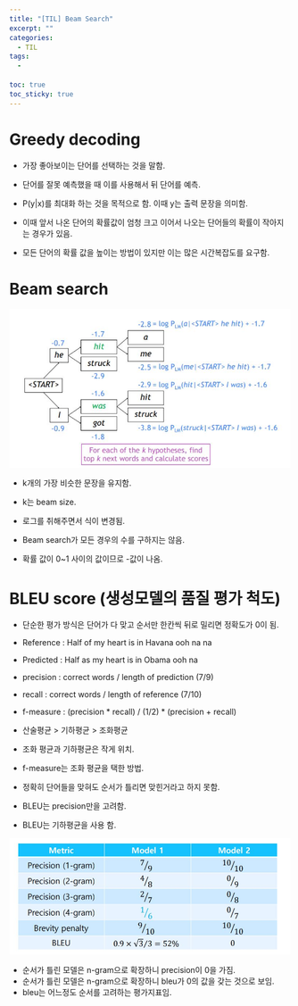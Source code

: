 ```yaml
---
title: "[TIL] Beam Search"
excerpt: ""
categories:
  - TIL
tags:
  - 

toc: true
toc_sticky: true
---
```


# Greedy decoding

- 가장 좋아보이는 단어를 선택하는 것을 말함.

- 단어를 잘못 예측했을 때 이를 사용해서 뒤 단어를 예측.

- P(y|x)를 최대화 하는 것을 목적으로 함. 이때 y는 출력 문장을 의미함.

- 이때 앞서 나온 단어의 확률값이 엄청 크고 이어서 나오는 단어들의 확률이 작아지는 경우가 있음.

- 모든 단어의 확률 값을 높이는 방법이 있지만 이는 많은 시간복잡도를 요구함.

# Beam search

![beam search](../images/beam_search.JPG)

- k개의 가장 비슷한 문장을 유지함.

- k는 beam size.

- 로그를 취해주면서 식이 변경됨.

- Beam search가 모든 경우의 수를 구하지는 않음.

- 확률 값이 0~1 사이의 값이므로 -값이 나옴.

# BLEU score (생성모델의 품질 평가 척도)

- 단순한 평가 방식은 단어가 다 맞고 순서만 한칸씩 뒤로 밀리면 정확도가 0이 됨.

- Reference : Half of my heart is in Havana ooh na na
- Predicted : Half as my heart is in Obama ooh na
- precision : correct words / length of prediction (7/9)
- recall : correct words / length of reference (7/10)
- f-measure : (precision * recall) / (1/2) * (precision + recall)
- 산술평균 > 기하평균 > 조화평균
- 조화 평균과 기하평균은 작게 위치.
- f-measure는 조화 평균을 택한 방법.
- 정확히 단어들을 맞혀도 순서가 틀리면 맞힌거라고 하지 못함.
- BLEU는 precision만을 고려함.
- BLEU는 기하평균을 사용 함.

![bleu](../images/bleu.JPG)

- 순서가 틀린 모델은 n-gram으로 확장하니 precision이 0을 가짐.
- 순서가 틀린 모델은 n-gram으로 확장하니 bleu가 0의 값을 갖는 것으로 보임.
- bleu는 어느정도 순서를 고려하는 평가지표임.





